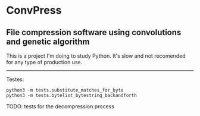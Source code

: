 # ConvPress

## File compression software using convolutions and genetic algorithm

This is a project I'm doing to study Python.
It's slow and not recomended for any type of production use.

---

Testes:

```
python3 -m tests.substitute_matches_for_byte
python3 -m tests.bytelist_bytestring_backandforth
```

TODO:
tests for the decompression process